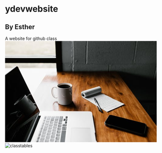 # ydevwebsite
## By Esther
A website for github class
![banner](banner.png)
![classtables](https://unsplash.com/photos/yf9hEzG8EKI)
